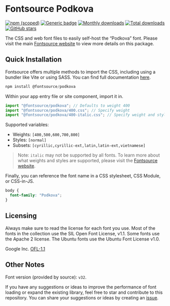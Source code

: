 # Fontsource Podkova

[![npm (scoped)](https://img.shields.io/npm/v/@fontsource/podkova?color=brightgreen)](https://www.npmjs.com/package/@fontsource/podkova) [![Generic badge](https://img.shields.io/badge/fontsource-passing-brightgreen)](https://github.com/fontsource/fontsource) [![Monthly downloads](https://badgen.net/npm/dm/@fontsource/podkova)](https://github.com/fontsource/fontsource) [![Total downloads](https://badgen.net/npm/dt/@fontsource/podkova)](https://github.com/fontsource/fontsource) [![GitHub stars](https://img.shields.io/github/stars/fontsource/fontsource.svg?style=social&label=Star)](https://github.com/fontsource/fontsource/stargazers)

The CSS and web font files to easily self-host the “Podkova” font. Please visit the main [Fontsource website](https://fontsource.org/fonts/podkova) to view more details on this package.

## Quick Installation

Fontsource offers multiple methods to import the CSS, including using a bundler like Vite or using SASS. You can find full documentation [here](https://fontsource.org/docs/getting-started/introduction).

```javascript
npm install @fontsource/podkova
```

Within your app entry file or site component, import it in.

```javascript
import "@fontsource/podkova"; // Defaults to weight 400
import "@fontsource/podkova/400.css"; // Specify weight
import "@fontsource/podkova/400-italic.css"; // Specify weight and style
```

Supported variables:
- Weights: `[400,500,600,700,800]`
- Styles: `[normal]`
- Subsets: `[cyrillic,cyrillic-ext,latin,latin-ext,vietnamese]`

> Note: `italic` may not be supported by all fonts. To learn more about what weights and styles are supported, please visit the [Fontsource website](https://fontsource.org/fonts/podkova).

Finally, you can reference the font name in a CSS stylesheet, CSS Module, or CSS-in-JS.

```css
body {
  font-family: "Podkova";
}
```

## Licensing
Always make sure to read the license for each font you use. Most of the fonts in the collection use the SIL Open Font License, v1.1. Some fonts use the Apache 2 license. The Ubuntu fonts use the Ubuntu Font License v1.0.

Google Inc.
[OFL-1.1](http://scripts.sil.org/OFL)

## Other Notes
Font version (provided by source): `v32`.

If you have any suggestions or ideas to improve the performance of font loading or expand the existing library, feel free to star and contribute to this repository. You can share your suggestions or ideas by creating an [issue](https://github.com/fontsource/fontsource/issues).